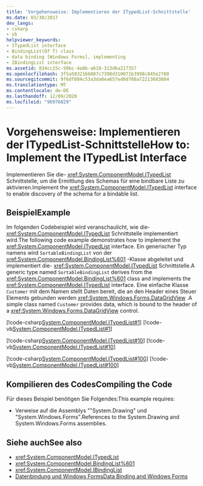```yaml
---
title: 'Vorgehensweise: Implementieren der ITypedList-Schnittstelle'
ms.date: 03/30/2017
dev_langs:
- csharp
- vb
helpviewer_keywords:
- ITypedList interface
- BindingList(Of T) class
- data binding [Windows Forms], implementing
- IBindingList interface
ms.assetid: 834cc15c-50bc-4a8b-a610-313d6a217357
ms.openlocfilehash: 3f5a5032166087c7398d310071b3998c845e2780
ms.sourcegitcommit: 9f6df084c53a3da0ea657ed0d708a72213683084
ms.translationtype: MT
ms.contentlocale: de-DE
ms.lasthandoff: 12/09/2020
ms.locfileid: "96976829"
---
```

# <a name="how-to-implement-the-itypedlist-interface"></a><span data-ttu-id="1730b-102">Vorgehensweise: Implementieren der ITypedList-Schnittstelle</span><span class="sxs-lookup"><span data-stu-id="1730b-102">How to: Implement the ITypedList Interface</span></span>
<span data-ttu-id="1730b-103">Implementieren Sie die- <xref:System.ComponentModel.ITypedList> Schnittstelle, um die Ermittlung des Schemas für eine bindbare Liste zu aktivieren.</span><span class="sxs-lookup"><span data-stu-id="1730b-103">Implement the <xref:System.ComponentModel.ITypedList> interface to enable discovery of the schema for a bindable list.</span></span>  
  
## <a name="example"></a><span data-ttu-id="1730b-104">Beispiel</span><span class="sxs-lookup"><span data-stu-id="1730b-104">Example</span></span>  
 <span data-ttu-id="1730b-105">Im folgenden Codebeispiel wird veranschaulicht, wie die- <xref:System.ComponentModel.ITypedList> Schnittstelle implementiert wird.</span><span class="sxs-lookup"><span data-stu-id="1730b-105">The following code example demonstrates how to implement the <xref:System.ComponentModel.ITypedList> interface.</span></span> <span data-ttu-id="1730b-106">Ein generischer Typ namens wird `SortableBindingList` von der <xref:System.ComponentModel.BindingList%601> -Klasse abgeleitet und implementiert die- <xref:System.ComponentModel.ITypedList> Schnittstelle.</span><span class="sxs-lookup"><span data-stu-id="1730b-106">A generic type named `SortableBindingList` derives from the <xref:System.ComponentModel.BindingList%601> class and implements the <xref:System.ComponentModel.ITypedList> interface.</span></span> <span data-ttu-id="1730b-107">Eine einfache Klasse `Customer` mit dem Namen stellt Daten bereit, die an den Header eines Steuer Elements gebunden werden <xref:System.Windows.Forms.DataGridView> .</span><span class="sxs-lookup"><span data-stu-id="1730b-107">A simple class named `Customer` provides data, which is bound to the header of a <xref:System.Windows.Forms.DataGridView> control.</span></span>  
  
 [!code-csharp[System.ComponentModel.ITypedList#1](~/samples/snippets/csharp/VS_Snippets_Winforms/System.ComponentModel.ITypedList/CS/SortableBindingList.cs#1)]
 [!code-vb[System.ComponentModel.ITypedList#1](~/samples/snippets/visualbasic/VS_Snippets_Winforms/System.ComponentModel.ITypedList/VB/SortableBindingList.vb#1)]  
  
 [!code-csharp[System.ComponentModel.ITypedList#10](~/samples/snippets/csharp/VS_Snippets_Winforms/System.ComponentModel.ITypedList/CS/Customer.cs#10)]
 [!code-vb[System.ComponentModel.ITypedList#10](~/samples/snippets/visualbasic/VS_Snippets_Winforms/System.ComponentModel.ITypedList/VB/Customer.vb#10)]  
  
 [!code-csharp[System.ComponentModel.ITypedList#100](~/samples/snippets/csharp/VS_Snippets_Winforms/System.ComponentModel.ITypedList/CS/Form1.cs#100)]
 [!code-vb[System.ComponentModel.ITypedList#100](~/samples/snippets/visualbasic/VS_Snippets_Winforms/System.ComponentModel.ITypedList/VB/Form1.vb#100)]  
  
## <a name="compiling-the-code"></a><span data-ttu-id="1730b-108">Kompilieren des Codes</span><span class="sxs-lookup"><span data-stu-id="1730b-108">Compiling the Code</span></span>  
 <span data-ttu-id="1730b-109">Für dieses Beispiel benötigen Sie Folgendes:</span><span class="sxs-lookup"><span data-stu-id="1730b-109">This example requires:</span></span>  
  
- <span data-ttu-id="1730b-110">Verweise auf die Assemblys ""System.Drawing" und "System.Windows.Forms".</span><span class="sxs-lookup"><span data-stu-id="1730b-110">References to the System.Drawing and System.Windows.Forms assemblies.</span></span>  
  
## <a name="see-also"></a><span data-ttu-id="1730b-111">Siehe auch</span><span class="sxs-lookup"><span data-stu-id="1730b-111">See also</span></span>

- <xref:System.ComponentModel.ITypedList>
- <xref:System.ComponentModel.BindingList%601>
- <xref:System.ComponentModel.IBindingList>
- [<span data-ttu-id="1730b-112">Datenbindung und Windows Forms</span><span class="sxs-lookup"><span data-stu-id="1730b-112">Data Binding and Windows Forms</span></span>](data-binding-and-windows-forms.md)
